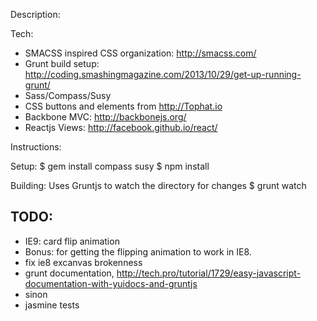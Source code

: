 Description:

Tech:
- SMACSS inspired CSS organization: http://smacss.com/
- Grunt build setup: http://coding.smashingmagazine.com/2013/10/29/get-up-running-grunt/
- Sass/Compass/Susy
- CSS buttons and elements from http://Tophat.io
- Backbone MVC: http://backbonejs.org/
- Reactjs Views: http://facebook.github.io/react/

Instructions:

Setup:
$ gem install compass susy
$ npm install

Building:
Uses Gruntjs to watch the directory for changes
$ grunt watch

TODO:
-------
- IE9: card flip animation
- Bonus: for getting the flipping animation to work in IE8.
- fix ie8 excanvas brokenness
- grunt documentation, http://tech.pro/tutorial/1729/easy-javascript-documentation-with-yuidocs-and-gruntjs
- sinon 
- jasmine tests
